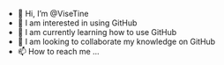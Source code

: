 - 👋 Hi, I’m @ViseTine
- 👀 I am interested in using GitHub
- 🌱 I am currently learning how to use GitHub
- 💞️ I am looking to collaborate my knowledge on GitHub
- 📫 How to reach me ...

<!---
ViseTine/ViseTine is a ✨ special ✨ repository because its `README.md` (this file) appears on your GitHub profile.
You can click the Preview link to take a look at your changes.
--->
